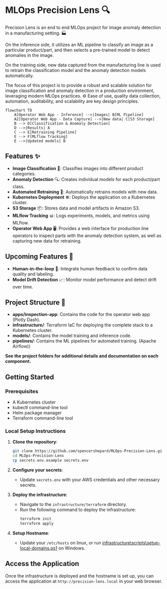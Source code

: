# MLOps Precision Lens 🔍
Precision Lens is an end to end MLOps project for image anomaly detection in a manufacturing setting. 🏭

On the inference side, it utilizes an ML pipeline to classify an image as a particular product/part, and then selects a pre-trained model to detect anomalies in the image.

On the training side, new data captured from the manufacturing line is used to retrain the classification model and the anomaly detection models automatically.

The focus of this project is to provide a robust and scalable solution for image classification and anomaly detection in a production environment, leveraging modern MLOps practices. ⚙️ Ease of use, quality data collection, automation, auditability, and scalability are key design principles.

```mermaid
flowchart TD
    A[Operator Web App - Inference] -->|Images| B[ML Pipeline]
    A2[Operator Web App - Data Capture] -->|New data| C[S3 Storage]
    B --> D[Classification & Anomaly Detection]
    D -->|Results| A
    C --> E[Retraining Pipeline]
    E --> F[MLflow Tracking]
    E -->|Updated models| B
```

## Features ✨
- **Image Classification** 📸: Classifies images into different product categories.
- **Anomaly Detection** 🔍: Creates individual models for each product/part class.
- **Automated Retraining** 🔄: Automatically retrains models with new data.
- **Kubernetes Deployment** ☸️: Deploys the application on a Kubernetes cluster.
- **S3 Storage** 📦: Stores data and model artifacts in Amazon S3.
- **MLflow Tracking** 📊: Logs experiments, models, and metrics using MLflow.
- **Operator Web App** 🖥️: Provides a web interface for production line operators to inspect parts with the anomaly detection system, as well as capturing new data for retraining.

## Upcoming Features 🚀
- **Human-in-the-loop** 👥: Integrate human feedback to confirm data quality and labeling.
- **Model Drift Detection** 📈: Monitor model performance and detect drift over time.

## Project Structure 📁
- **apps/inspection-app**: Contains the code for the operator web app (Plotly Dash).
- **infrastructure/**: Terraform IaC for deploying the complete stack to a Kubernetes cluster.
- **models/**: Contains the model training and inference code.
- **pipelines/**: Contains the ML pipelines for automated training. (Apache Airflow))

**See the project folders for additional details and documentation on each component.**

## Getting Started

### Prerequisites
- A Kubernetes cluster
- kubectl command-line tool
- Helm package manager
- Terraform command-line tool

### Local Setup Instructions
1. **Clone the repository**:
    ```bash
    git clone https://github.com/spencershepard/MLOps-Precision-Lens.git
    cd MLOps-Precision-Lens
    cp secrets.env.example secrets.env
    ```
2. **Configure your secrets**:
   - Update `secrets.env` with your AWS credentials and other necessary secrets.

3. **Deploy the infrastructure**:
   - Navigate to the `infrastructure/terraform` directory.
   - Run the following command to deploy the infrastructure:
     ```bash
     terraform init
     terraform apply
     ```

4. **Setup Hostname**:
   - Update your `/etc/hosts` on linux, or run [infrastructure\scripts\setup-local-domains.ps1](infrastructure/scripts/setup-local-domains.ps1) on Windows.

## Access the Application
Once the infrastructure is deployed and the hostname is set up, you can access the application at `http://precision-lens.local` in your web browser.